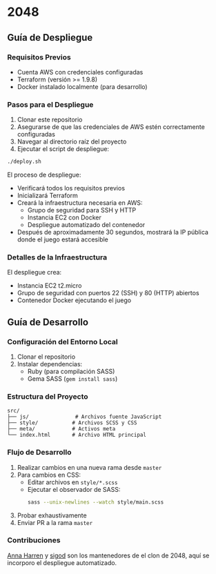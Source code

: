 # 2048
## Guía de Despliegue

### Requisitos Previos
- Cuenta AWS con credenciales configuradas
- Terraform (versión >= 1.9.8)
- Docker instalado localmente (para desarrollo)

### Pasos para el Despliegue
1. Clonar este repositorio
2. Asegurarse de que las credenciales de AWS estén correctamente configuradas
3. Navegar al directorio raíz del proyecto
4. Ejecutar el script de despliegue:
```bash
./deploy.sh
```

El proceso de despliegue:
- Verificará todos los requisitos previos
- Inicializará Terraform
- Creará la infraestructura necesaria en AWS:
  - Grupo de seguridad para SSH y HTTP
  - Instancia EC2 con Docker
  - Despliegue automatizado del contenedor
- Después de aproximadamente 30 segundos, mostrará la IP pública donde el juego estará accesible

### Detalles de la Infraestructura
El despliegue crea:
- Instancia EC2 t2.micro
- Grupo de seguridad con puertos 22 (SSH) y 80 (HTTP) abiertos
- Contenedor Docker ejecutando el juego

## Guía de Desarrollo

### Configuración del Entorno Local
1. Clonar el repositorio
2. Instalar dependencias:
   - Ruby (para compilación SASS)
   - Gema SASS (`gem install sass`)

### Estructura del Proyecto
```
src/
├── js/               # Archivos fuente JavaScript
├── style/           # Archivos SCSS y CSS
├── meta/            # Activos meta
└── index.html       # Archivo HTML principal
```

### Flujo de Desarrollo
1. Realizar cambios en una nueva rama desde `master`
2. Para cambios en CSS:
   - Editar archivos en `style/*.scss`
   - Ejecutar el observador de SASS:
     ```bash
     sass --unix-newlines --watch style/main.scss
     ```
3. Probar exhaustivamente
4. Enviar PR a la rama `master`

### Contribuciones

[Anna Harren](https://github.com/iirelu/) y [sigod](https://github.com/sigod) son los mantenedores de el clon de 2048, aquí se incorporo el despliegue automatizado.
